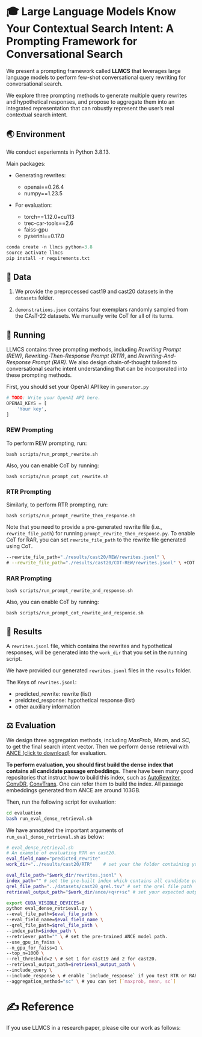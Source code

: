 # 🎓 Large Language Models Know Your Contextual Search Intent: A Prompting Framework for Conversational Search

We present a prompting framework called **LLMCS** that leverages large language models to perform few-shot conversational query rewriting for conversational search. 

We explore three prompting methods to generate multiple query rewrites and hypothetical responses, and propose to aggregate them into an integrated representation that can robustly represent the user’s real contextual search intent.

## 🌏 Environment
We conduct experiemnts in Python 3.8.13.

Main packages:
- Generating rewrites:
    - openai==0.26.4
    - numpy==1.23.5

- For evaluation: 
    - torch==1.12.0+cu113
    - trec-car-tools==2.6
    - faiss-gpu
    - pyserini==0.17.0


```python
conda create -n llmcs python=3.8
source activate llmcs
pip install -r requirements.txt
```



## 📑 Data

1. We provide the preprocessed cast19 and cast20 datasets in the `datasets` folder.

2. `demonstrations.json` contains four exemplars randomly sampled from the CAsT-22 datasets. We manually write CoT for all of its turns.


## 🏃 Running
LLMCS contains three prompting methods, including *Rewriting Prompt (REW)*, *Rewriting-Then-Response Prompt (RTR)*, and *Rewriting-And-Response Prompt (RAR)*. We also design chain-of-thought tailored to conversational searhc intent understanding that can be incorporated into these prompting methods.

First, you should set your OpenAI API key in `generator.py`
```python
# TODO: Write your OpenAI API here.
OPENAI_KEYS = [
    'Your key',
]
```

### REW Prompting 
To perform REW prompting, run:
```shell
bash scripts/run_prompt_rewrite.sh
```
Also, you can enable CoT by running:
```shell
bash scripts/run_prompt_cot_rewrite.sh
```

### RTR Prompting 
Similarly, to perform RTR prompting, run:
```shell
bash scripts/run_prompt_rewrite_then_response.sh
```
Note that you need to provide a pre-generated rewrite file (i.e., `rewrite_file_path`) for running `prompt_rewrite_then_response.py`. To enable CoT for RAR, you can set `rewrite_file_path` to the rewrite file generated using CoT.
```sh
--rewrite_file_path="./results/cast20/REW/rewrites.jsonl" \
# --rewrite_file_path="./results/cast20/COT-REW/rewrites.jsonl" \ +COT
```


### RAR Prompting 
```shell
bash scripts/run_prompt_rewrite_and_response.sh
```
Also, you can enable CoT by running:
```shell
bash scripts/run_prompt_cot_rewrite_and_response.sh
```


## 🥚 Results
A `rewrites.jsonl` file, which contains the rewrites and hypothetical responses,  will be generated into the `work_dir` that you set in the running script.


We have provided our generated `rewrites.jsonl` files in the `results` folder.

The Keys of `rewrites.jsonl`:
- predicted_rewrite: rewrite (list)
- preidcted_response: hypothetical response (list)
- other auxiliary information



## ⚖️ Evaluation
We design three aggregation methods, including *MaxProb*, *Mean*, and *SC*, to get the final search intent vector. Then we perform dense retrieval with [ANCE (click to download)](https://webdatamltrainingdiag842.blob.core.windows.net/semistructstore/OpenSource/Passage_ANCE_FirstP_Checkpoint.zip) for evaluation.


**To perform evaluation, you should first build the dense index that contains all candidate passage embeddings.** There have been many good repositories that instruct how to build this index, such as [AutoRewriter](https://github.com/thunlp/ConversationQueryRewriter), [ConvDR](https://github.com/thunlp/ConvDR), [ConvTrans](https://github.com/thunlp/ConvDR). One can refer them to build the index. All passage embeddings generated from ANCE are around 103GB. 


Then, run the following script for evaluation:
```sh
cd evaluation
bash run_eval_dense_retrieval.sh
```
We have annotated the important arguments of `run_eval_dense_retrieval.sh` as below:
```sh
# eval_dense_retrieval.sh
# An example of evaluating RTR on cast20.
eval_field_name="predicted_rewrite"
work_dir="../results/cast20/RTR"    # set your the folder containing your `rewrites.jsonl`file

eval_file_path="$work_dir/rewrites.jsonl" \
index_path="" # set the pre-built index which contains all candidate passage emebddings. 
qrel_file_path="../datasets/cast20_qrel.tsv" # set the qrel file path
retrieval_output_path="$work_dir/ance/+q+r+sc" # set your expected output folder path

export CUDA_VISIBLE_DEVICES=0
python eval_dense_retrieval.py \
--eval_file_path=$eval_file_path \
--eval_field_name=$eval_field_name \
--qrel_file_path=$qrel_file_path \
--index_path=$index_path \
--retriever_path="" \ # set the pre-trained ANCE model path.
--use_gpu_in_faiss \
--n_gpu_for_faiss=1 \
--top_n=1000 \
--rel_threshold=2 \ # set 1 for cast19 and 2 for cast20.
--retrieval_output_path=$retrieval_output_path \
--include_query \
--include_response \ # enable `include_response` if you test RTR or RAR prompting.
--aggregation_method="sc" \ # you can set [`maxprob, mean, sc`]

```


# ✍️ Reference
If you use LLMCS in a research paper, please cite our work as follows:

<!-- @article{khattab2022demonstrate,
  title={Demonstrate-Search-Predict: Composing Retrieval and Language Models for Knowledge-Intensive {NLP}},
  author={Khattab, Omar and Santhanam, Keshav and Li, Xiang Lisa and Hall, David and Liang, Percy and Potts, Christopher and Zaharia, Matei},
  journal={arXiv preprint arXiv:2212.14024},
  year={2022}
} -->